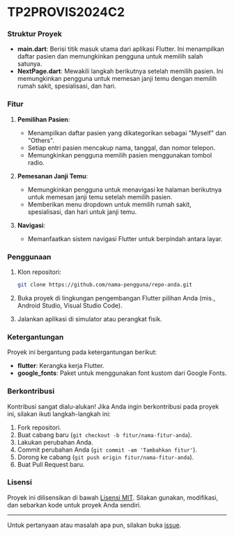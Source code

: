 # TP2PROVIS2024C2

### Struktur Proyek

- **main.dart**: Berisi titik masuk utama dari aplikasi Flutter. Ini menampilkan daftar pasien dan memungkinkan pengguna untuk memilih salah satunya.
- **NextPage.dart**: Mewakili langkah berikutnya setelah memilih pasien. Ini memungkinkan pengguna untuk memesan janji temu dengan memilih rumah sakit, spesialisasi, dan hari.

### Fitur

1. **Pemilihan Pasien**:
   - Menampilkan daftar pasien yang dikategorikan sebagai "Myself" dan "Others".
   - Setiap entri pasien mencakup nama, tanggal, dan nomor telepon.
   - Memungkinkan pengguna memilih pasien menggunakan tombol radio.

2. **Pemesanan Janji Temu**:
   - Memungkinkan pengguna untuk menavigasi ke halaman berikutnya untuk memesan janji temu setelah memilih pasien.
   - Memberikan menu dropdown untuk memilih rumah sakit, spesialisasi, dan hari untuk janji temu.

3. **Navigasi**:
   - Memanfaatkan sistem navigasi Flutter untuk berpindah antara layar.

### Penggunaan

1. Klon repositori:

   ```bash
   git clone https://github.com/nama-pengguna/repo-anda.git
   ```

2. Buka proyek di lingkungan pengembangan Flutter pilihan Anda (mis., Android Studio, Visual Studio Code).

3. Jalankan aplikasi di simulator atau perangkat fisik.

### Ketergantungan

Proyek ini bergantung pada ketergantungan berikut:

- **flutter**: Kerangka kerja Flutter.
- **google_fonts**: Paket untuk menggunakan font kustom dari Google Fonts.

### Berkontribusi

Kontribusi sangat dialu-alukan! Jika Anda ingin berkontribusi pada proyek ini, silakan ikuti langkah-langkah ini:

1. Fork repositori.
2. Buat cabang baru (`git checkout -b fitur/nama-fitur-anda`).
3. Lakukan perubahan Anda.
4. Commit perubahan Anda (`git commit -am 'Tambahkan fitur'`).
5. Dorong ke cabang (`git push origin fitur/nama-fitur-anda`).
6. Buat Pull Request baru.

### Lisensi

Proyek ini dilisensikan di bawah [Lisensi MIT](LICENSE). Silakan gunakan, modifikasi, dan sebarkan kode untuk proyek Anda sendiri.

---

Untuk pertanyaan atau masalah apa pun, silakan buka [issue](https://github.com/nama-pengguna/repo-anda/issues).